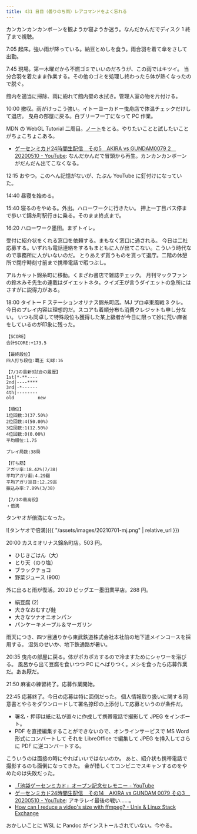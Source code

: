 ```yaml
---
title: 431 日目（曇りのち雨）レアコマンドをよく忘れる
---
```


カンカンカンカンボーンを観ようか寝ようか迷う。なんだかんだでディスク 1 終了まで視聴。

7:05 起床。強い雨が降っている。納豆とめしを食う。雨合羽を着て傘をさして出勤。

7:45 現場。第一木曜だから不燃ゴミでいいのだろうが、この雨ではキツイ。
当分合羽を着たまま作業する。その他のゴミを処理し終わったら体が熱くなったので脱ぐ。

館内を適当に掃除、雨に紛れて館内壁の水拭き。管理人室の物を片付ける。

10:00 撤収。雨がけっこう強い。イトーヨーカドー曳舟店で体温チェックだけして退店。
曳舟の部屋に戻る。白ブリーフ一丁になって PC 作業。

MDN の WebGL Tutorial 二周目。[ノート][note]をとる。やりたいことと試したいことがちょこちょこある。

* [ゲーセンミカド24時間生配信　その5　AKIRA vs GUNDAM0079 2　20200510 - YouTube](https://www.youtube.com/watch?v=iwkNGgeRMLg):
  なんだかんだで冒頭から再生。カンカンカンボーンがだんだん出てこなくなる。

12:15 おやつ。このへん記憶がないが、たぶん YouTube に釘付けになっていた。

14:40 昼寝を始める。

15:40 寝るのをやめる。外出。ハローワークに行きたい。
押上一丁目バス停まで歩いて錦糸町駅行きに乗る。そのまま終点まで。

16:20 ハローワーク墨田。まずトイレ。

受付に紹介状をくれる窓口を依頼する。まもなく窓口に通される。
今日は二社応募する。いずれも電話連絡をするもまともに人が出てこない。こういう時代なので事務所に人がいないのだ。
とりあえず貰うものを貰って退庁。二階の休憩所で閉庁時刻寸前まで携帯電話で暇つぶし。

アルカキット錦糸町に移動。くまざわ書店で雑誌チェック。
月刊マックファンの鈴木みそ先生の連載はダイエットネタ。クイズ王が言うダイエットの急所にはさすがに説得力がある。

18:00 タイトー F ステーションオリナス錦糸町店。MJ プロ卓東風戦 3 クレ。
今日のプレイ内容は理想的だ。スコアも着順分布も消費クレジットも申し分ない。
いつも同卓して特殊段位も獲得した某上級者が今日に限って妙に荒い麻雀をしているのが印象に残った。

```text
【SCORE】
合計SCORE:+173.5

【最終段位】
四人打ち段位:覇王 幻球:16

【7/1の最新8試合の履歴】
1st|*-**----
2nd|----****
3rd|-*------
4th|--------
old         new

【順位】
1位回数:3(37.50%)
2位回数:4(50.00%)
3位回数:1(12.50%)
4位回数:0(0.00%)
平均順位:1.75

プレイ局数:38局

【打ち筋】
アガリ率:18.42%(7/38)
平均アガリ翻:4.29翻
平均アガリ巡目:12.29巡
振込み率:7.89%(3/38)

【7/1の最高役】
・倍満
```

タンヤオが倍満になった。

![タンヤオで倍満]({{ "/assets/images/20210701-mj.png" | relative_url }})

20:00 カスミオリナス錦糸町店。503 円。

* ひじきごはん（大）
* とり天（のり塩）
* ブラックチョコ
* 野菜ジュース (900)

外に出ると雨が復活。20:20 ビッグエー墨田業平店。288 円。

* 絹豆腐 (2)
* 大きなおむすび鮭
* 大きなツナオニオンパン
* パンケーキメープル＆マーガリン

雨天につき、四ツ目通りから東武鉄道株式会社本社前の地下道メインコースを採用する。
湿気のせいか、地下鉄通路が暑い。

20:35 曳舟の部屋に戻る。体がポカポカするので冷ますためにシャワーを浴びる。
風呂から出て豆腐を食いつつ PC にへばりつく。メシを食ったら応募作業だ。ああ厭だ。

21:50 麻雀の練習終了。応募作業開始。

22:45 応募終了。今日の応募は特に面倒だった。
個人情報取り扱いに関する同意書とやらをダウンロードして署名捺印の上添付して応募というのが条件だ。

* 署名・押印は紙に私が直々に作成して携帯電話で撮影して JPEG をインポート。
* PDF を直接編集することができないので、オンラインサービスで MS Word 形式にコンバートして
  それを LibreOffice で編集して JPEG を挿入してさらに PDF に逆コンバートする。

こういうのは面接の時にやればいいではないのか。
あと、紹介状も携帯電話で撮影するのも面倒になってきた。
金が惜しくてコンビニでスキャンするのをやめたのは失敗だった。

* [「池袋ゲーセンミカド」オープン記念セレモニー - YouTube](https://www.youtube.com/watch?v=oRCIEL9RZqc)
* [ゲーセンミカド24時間生配信　その14　AKIRA vs GUNDAM 0079 その3　20200510 - YouTube](https://www.youtube.com/watch?v=x1g9PI43R6w):
  アキラレイ最後の戦い……。
* [How can I reduce a video's size with ffmpeg? - Unix & Linux Stack Exchange](https://unix.stackexchange.com/questions/28803/how-can-i-reduce-a-videos-size-with-ffmpeg)

おかしいことに WSL に Pandoc がインストールされていない。今やる。

[note]: https://showa-yojyo.github.io/notebook/
